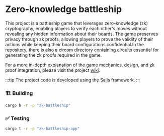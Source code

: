 # Zero-knowledge battleship

This project is a battleship game that leverages zero-knowledge (zk) cryptography, enabling players to verify each other's moves without revealing any hidden information about their boards. The game preserves privacy through zk proofs, allowing players to prove the validity of their actions while keeping their board configurations confidential.In the repository, there is also a circom directory containing circuits essential for generating the zk proofs required in the game.

For a more in-depth explanation of the game mechanics, design, and zk proof integration, please visit the project [wiki](https://wiki.vara.network/docs/examples/Gaming/Battleship/zk-battleship).

:::tip
The project code is developed using the [Sails](https://github.com/gear-tech/sails) framework.
:::  

### 🏗️ Building

```sh
cargo b -r -p "zk-battleship"
```

### ✅ Testing

```sh
cargo t -r -p "zk-battleship-app"
```
